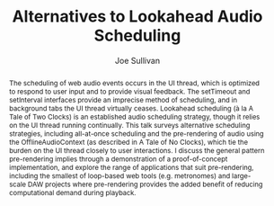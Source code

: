 --- 
  title: "Alternatives to Lookahead Audio Scheduling" 
  abstract: "The scheduling of web audio events occurs in the UI thread, which is optimized to respond to user input and to provide visual feedback. The setTimeout and setInterval interfaces provide an imprecise method of scheduling, and in background tabs the UI thread virtually ceases. Lookahead scheduling (à la A Tale of Two Clocks) is an established audio scheduling strategy, though it relies on the UI thread running continually. This talk surveys alternative scheduling strategies, including all-at-once scheduling and the pre-rendering of audio using the OfflineAudioContext (as described in A Tale of No Clocks), which tie the burden on the UI thread closely to user interactions. I discuss the general pattern pre-rendering implies through a demonstration of a proof-of-concept implementation, and explore the range of applications that suit pre-rendering, including the smallest of loop-based web tools (e.g. metronomes) and large-scale DAW projects where pre-rendering provides the added benefit of reducing computational demand during playback." 
  address: "Atlanta, Georgia" 
  author: "Joe Sullivan" 
  booktitle: "Proceedings of the International Web Audio Conference" 
  editor: "Jason Freeman, Alexander Lerch, Matthew Paradis" 
  month: "Proceedings of the International Web Audio Conference"
  pages: "2016" 
  publisher: "Georgia Tech" 
  series: "WAC '16"
  type: "Talk"  
  year: "2016" 
  id: "2016_EA_69" 
  tags: year2016
  media: https://smartech.gatech.edu/bitstream/handle/1853/54665/alternatives_videostream.html?sequence=8&isAllowed=y 
  pdflink: /_data/papers/pdf/2016/2016_69.pdf
  ISSN: 2663-5844
---